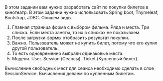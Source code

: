В этом задании вам нужно разработать сайт по покупки билетов в кинотеатр.
В этом задании нужно использовать Spring boot, Thymeleaf, Bootstrap, JDBC.
Опишем виды.
1. Главная страница форма с выбором фильма. Ряда и места.
Три списка. Если места заняты, то их в списках не показываем.
2. После загрузки формы отобразить результат покупки. 
3. Важно. Пользователь может не купить билет, потому что его купил другой пользователь. 
4. То есть одновременно выбрали одинаковые места.
5. Модели. User. Session (Сеансы). Ticket (Купленный билет).

Вычисление свободных мест для сеанса необходимо сделать в слое SessionService. Вычисления делаем по купленным билетам.